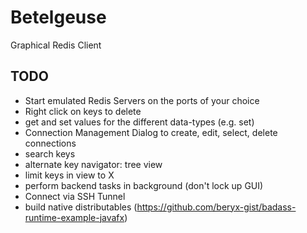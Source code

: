 # Betelgeuse

Graphical Redis Client

## TODO
- Start emulated Redis Servers on the ports of your choice
- Right click on keys to delete
- get and set values for the different data-types (e.g. set)
- Connection Management Dialog to create, edit, select, delete connections
- search keys
- alternate key navigator: tree view
- limit keys in view to X
- perform backend tasks in background (don't lock up GUI)
- Connect via SSH Tunnel
- build native distributables (https://github.com/beryx-gist/badass-runtime-example-javafx)